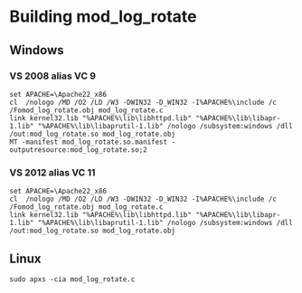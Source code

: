 # Building mod_log_rotate

## Windows

### VS 2008 alias VC 9
	set APACHE=\Apache22_x86
	cl  /nologo /MD /O2 /LD /W3 -DWIN32 -D_WIN32 -I%APACHE%\include /c /Fomod_log_rotate.obj mod_log_rotate.c
	link kernel32.lib "%APACHE%\lib\libhttpd.lib" "%APACHE%\lib\libapr-1.lib" "%APACHE%\lib\libaprutil-1.lib" /nologo /subsystem:windows /dll /out:mod_log_rotate.so mod_log_rotate.obj
	MT -manifest mod_log_rotate.so.manifest -outputresource:mod_log_rotate.so;2

### VS 2012 alias VC 11
	set APACHE=\Apache22_x86
	cl  /nologo /MD /O2 /LD /W3 -DWIN32 -D_WIN32 -I%APACHE%\include /c /Fomod_log_rotate.obj mod_log_rotate.c
	link kernel32.lib "%APACHE%\lib\libhttpd.lib" "%APACHE%\lib\libapr-1.lib" "%APACHE%\lib\libaprutil-1.lib" /nologo /subsystem:windows /dll /out:mod_log_rotate.so mod_log_rotate.obj
	
## Linux
	sudo apxs -cia mod_log_rotate.c
